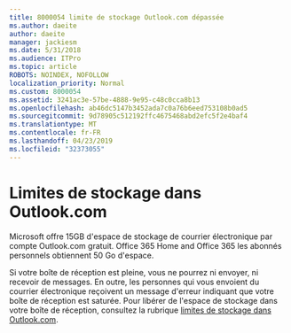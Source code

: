 ```yaml
---
title: 8000054 limite de stockage Outlook.com dépassée
ms.author: daeite
author: daeite
manager: jackiesm
ms.date: 5/31/2018
ms.audience: ITPro
ms.topic: article
ROBOTS: NOINDEX, NOFOLLOW
localization_priority: Normal
ms.custom: 8000054
ms.assetid: 3241ac3e-57be-4888-9e95-c48c0cca8b13
ms.openlocfilehash: ab46dc5147b3452ada7c0a76b6eed753108b0ad5
ms.sourcegitcommit: 9d78905c512192ffc4675468abd2efc5f2e4baf4
ms.translationtype: MT
ms.contentlocale: fr-FR
ms.lasthandoff: 04/23/2019
ms.locfileid: "32373055"
---
```

# <a name="storage-limits-in-outlookcom"></a>Limites de stockage dans Outlook.com

Microsoft offre 15GB d'espace de stockage de courrier électronique par compte Outlook.com gratuit. Office 365 Home and Office 365 les abonnés personnels obtiennent 50 Go d'espace.
  
Si votre boîte de réception est pleine, vous ne pourrez ni envoyer, ni recevoir de messages. En outre, les personnes qui vous envoient du courrier électronique reçoivent un message d'erreur indiquant que votre boîte de réception est saturée. Pour libérer de l'espace de stockage dans votre boîte de réception, consultez la rubrique [limites de stockage dans Outlook.com](https://go.microsoft.com/fwlink/p/?linkid=2001900&amp;clcid=0x409).
  


